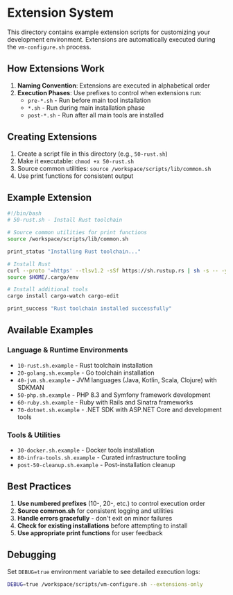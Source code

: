 # Extension System

This directory contains example extension scripts for customizing your development environment. Extensions are automatically executed during the `vm-configure.sh` process.

## How Extensions Work

1. **Naming Convention**: Extensions are executed in alphabetical order
2. **Execution Phases**: Use prefixes to control when extensions run:
   - `pre-*.sh` - Run before main tool installation
   - `*.sh` - Run during main installation phase
   - `post-*.sh` - Run after all main tools are installed

## Creating Extensions

1. Create a script file in this directory (e.g., `50-rust.sh`)
2. Make it executable: `chmod +x 50-rust.sh`
3. Source common utilities: `source /workspace/scripts/lib/common.sh`
4. Use print functions for consistent output

## Example Extension

```bash
#!/bin/bash
# 50-rust.sh - Install Rust toolchain

# Source common utilities for print functions
source /workspace/scripts/lib/common.sh

print_status "Installing Rust toolchain..."

# Install Rust
curl --proto '=https' --tlsv1.2 -sSf https://sh.rustup.rs | sh -s -- -y
source $HOME/.cargo/env

# Install additional tools
cargo install cargo-watch cargo-edit

print_success "Rust toolchain installed successfully"
```

## Available Examples

### Language & Runtime Environments

- `10-rust.sh.example` - Rust toolchain installation
- `20-golang.sh.example` - Go toolchain installation
- `40-jvm.sh.example` - JVM languages (Java, Kotlin, Scala, Clojure) with SDKMAN
- `50-php.sh.example` - PHP 8.3 and Symfony framework development
- `60-ruby.sh.example` - Ruby with Rails and Sinatra frameworks
- `70-dotnet.sh.example` - .NET SDK with ASP.NET Core and development tools

### Tools & Utilities

- `30-docker.sh.example` - Docker tools installation
- `80-infra-tools.sh.example` - Curated infrastructure tooling
- `post-50-cleanup.sh.example` - Post-installation cleanup

## Best Practices

1. **Use numbered prefixes** (10-, 20-, etc.) to control execution order
2. **Source common.sh** for consistent logging and utilities
3. **Handle errors gracefully** - don't exit on minor failures
4. **Check for existing installations** before attempting to install
5. **Use appropriate print functions** for user feedback

## Debugging

Set `DEBUG=true` environment variable to see detailed execution logs:

```bash
DEBUG=true /workspace/scripts/vm-configure.sh --extensions-only
```
